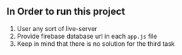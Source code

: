 ## In Order to run this project

1.  User any sort of live-server
2.  Provide firebase database url in each `app.js` file
3.  Keep in mind that there is no solution for the third task
